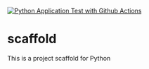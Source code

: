 [![Python Application Test with Github Actions](https://github.com/kanhgo/scaffold/actions/workflows/main.yml/badge.svg)](https://github.com/kanhgo/scaffold/actions/workflows/main.yml)

# scaffold
This is a project scaffold for Python
